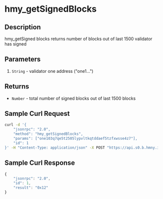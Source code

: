 # hmy\_getSignedBlocks

## Description

hmy\_getSigned blocks returns number of blocks out of last 1500 validator has signed

## Parameters

1. `String` - validator one address ("one1...")

## Returns

* `Number` - total number of signed blocks out of last 1500 blocks

## Sample Curl Request

```bash
curl -d '{
    "jsonrpc": "2.0",
    "method": "hmy_getSignedBlocks",
    "params": ["one103q7qe5t2505lypvltkqtddaef5tzfxwsse4z7"],
    "id": 1
}' -H "Content-Type: application/json" -X POST "https://api.s0.b.hmny.io"
```

## **Sample Curl Response**

```javascript
{
    "jsonrpc": "2.0",
    "id": 1,
    "result": "0x12"
}
```
